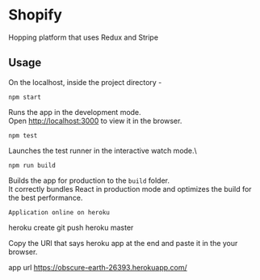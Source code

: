 # Shopify

Hopping platform that uses Redux and Stripe

## Usage

On the localhost, inside the project directory - 

`npm start`

Runs the app in the development mode.\
Open [http://localhost:3000](http://localhost:3000) to view it in the browser.

`npm test`

Launches the test runner in the interactive watch mode.\

`npm run build`

Builds the app for production to the `build` folder.\
It correctly bundles React in production mode and optimizes the build for the best performance.

`Application online on heroku`

heroku create
git push heroku master

Copy the URl that says heroku app at the end and paste it in the your browser.  

app url https://obscure-earth-26393.herokuapp.com/
